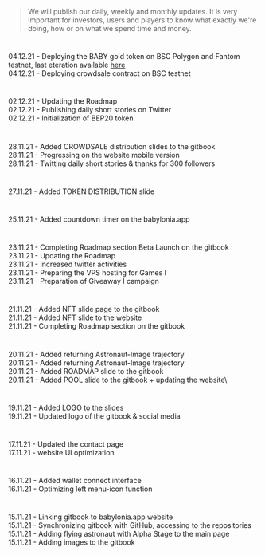 > We will publish our daily, weekly and monthly updates. It is very important for investors, users and players to know what exactly we're doing, how or on what we spend time and money.
#
04.12.21 - Deploying the BABY gold token on BSC Polygon and Fantom testnet, last eteration available [here](https://testnet.bscscan.com/token/0xc0fb3250b550c6d20cbd7aa67c14fbe5136262e2?a=0xdbe29149E5E8752F438D37eDa188Dfec1E723AA2) \
04.12.21 - Deploying crowdsale contract on BSC testnet
#
02.12.21 - Updating the Roadmap\
02.12.21 - Publishing daily short stories on Twitter\
02.12.21 - Initialization of BEP20 token
#
28.11.21 - Added CROWDSALE distribution slides to the gitbook\
28.11.21 - Progressing on the website mobile version\
28.11.21 - Twitting daily short stories & thanks for 300 followers
#
27.11.21 - Added TOKEN DISTRIBUTION slide
#
25.11.21 - Added countdown timer on the babylonia.app
#
23.11.21 - Completing Roadmap section Beta Launch on the gitbook\
23.11.21 - Updating the Roadmap\
23.11.21 - Increased twitter activities\
23.11.21 - Preparing the VPS hosting for Games I\
23.11.21 - Preparation of Giveaway I campaign
#
21.11.21 - Added NFT slide page to the gitbook\
21.11.21 - Added NFT slide to the website\
21.11.21 - Completing Roadmap section on the gitbook
#
20.11.21 - Added returning Astronaut-Image trajectory\
20.11.21 - Added returning Astronaut-Image trajectory\
20.11.21 - Added ROADMAP slide to the gitbook\
20.11.21 - Added POOL slide to the gitbook + updating the website\
#
19.11.21 - Added LOGO to the slides\
19.11.21 - Updated logo of the gitbook & social media
#
17.11.21 - Updated the contact page\
17.11.21 - website UI optimization
#
16.11.21 - Added wallet connect interface\
16.11.21 - Optimizing left menu-icon function
#
15.11.21 - Linking gitbook to babylonia.app website\
15.11.21 - Synchronizing gitbook with GitHub, accessing to the repositories\
15.11.21 - Adding flying astronaut with Alpha Stage to the main page\
15.11.21 - Adding images to the gitbook
